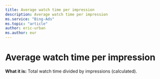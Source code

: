 ```yaml
---
title: Average watch time per impression
description: Average watch time per impression
ms.service: "Bing-Ads"
ms.topic: "article"
author: eric-urban
ms.author: eur
---
```


# Average watch time per impression

**What it is:**  Total watch time divided by impressions (calculated).


